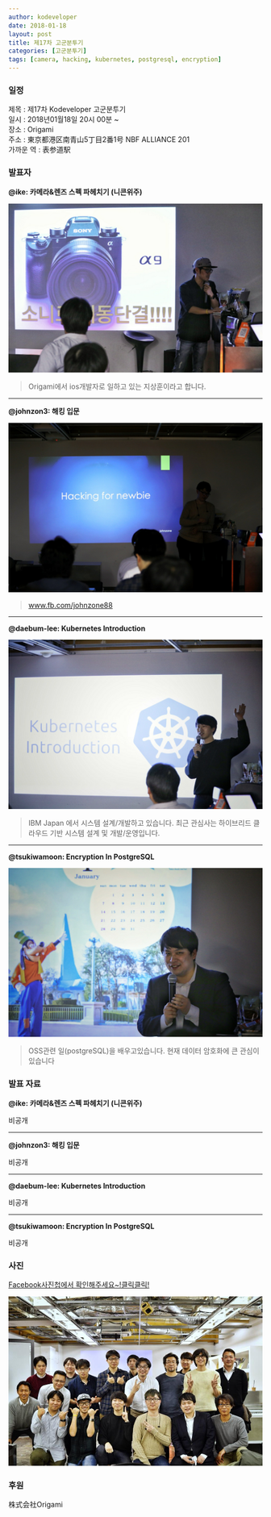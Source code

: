 ```yaml
---
author: kodeveloper
date: 2018-01-18
layout: post
title: 제17차 고군분투기
categories: [고군분투기]
tags: [camera, hacking, kubernetes, postgresql, encryption]
---
```


### 일정

제목 : 제17차 Kodeveloper 고군분투기  
일시 : 2018년01월18일 20시 00분 ~  
장소 : Origami  
주소 : 東京都港区南青山5丁目2番1号 NBF ALLIANCE 201  
가까운 역 :  表参道駅  

### 발표자

**@ike: 카메라&렌즈 스펙 파헤치기 (니콘위주)**

![](/img/struggle/17/ike.jpg)

>Origami에서 ios개발자로 일하고 있는 지상훈이라고 합니다.

---

**@johnzon3: 해킹 입문**

![](/img/struggle/17/johnzon3.jpg)

>www.fb.com/johnzone88

---

**@daebum-lee: Kubernetes Introduction**

![](/img/struggle/17/daebum-lee.jpg)

>IBM Japan 에서 시스템 설계/개발하고 있습니다. 최근 관심사는 하이브리드 클라우드 기반 시스템 설계 및 개발/운영입니다.

---

**@tsukiwamoon: Encryption In PostgreSQL**

![](/img/struggle/17/tsukiwamoon.jpg)

>OSS관련 일(postgreSQL)을 배우고있습니다. 현재 데이터 암호화에 큰 관심이 있습니다

### 발표 자료

**@ike: 카메라&렌즈 스펙 파헤치기 (니콘위주)**

비공개

---

**@johnzon3: 해킹 입문**

비공개

---

**@daebum-lee: Kubernetes Introduction**

비공개

---

**@tsukiwamoon: Encryption In PostgreSQL**

비공개

### 사진

[Facebook사진첩에서 확인해주세요~!클릭클릭!](https://www.facebook.com/media/set/?set=oa.2022621387982596&type=3)

![](/img/struggle/17/everyone.jpg)

### 후원

株式会社Origami
